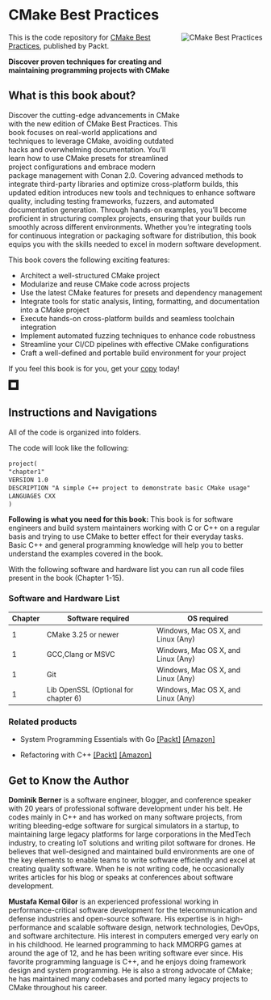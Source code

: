 # CMake Best Practices 

<a href="https://www.packtpub.com/en-us/product/cmake-best-practices-9781835880647?utm_source=github&utm_medium=repository&utm_campaign="><img src="https://content.packt.com/_/image/original/B30947/cover_image_large.jpg" alt="CMake Best Practices" height="256px" align="right"></a>

This is the code repository for [CMake Best Practices](https://www.packtpub.com/en-us/product/cmake-best-practices-9781835880647?utm_source=github&utm_medium=repository&utm_campaign=), published by Packt.

**Discover proven techniques for creating and maintaining programming projects with CMake**

## What is this book about?
Discover the cutting-edge advancements in CMake with the new edition of CMake Best Practices. This book focuses on real-world applications and techniques to leverage CMake, avoiding outdated hacks and overwhelming documentation.
You’ll learn how to use CMake presets for streamlined project configurations and embrace modern package management with Conan 2.0. Covering advanced methods to integrate third-party libraries and optimize cross-platform builds, this updated edition introduces new tools and techniques to enhance software quality, including testing frameworks, fuzzers, and automated documentation generation. Through hands-on examples, you’ll become proficient in structuring complex projects, ensuring that your builds run smoothly across different environments. Whether you’re integrating tools for continuous integration or packaging software for distribution, this book equips you with the skills needed to excel in modern software development.

This book covers the following exciting features:

* Architect a well-structured CMake project
* Modularize and reuse CMake code across projects
* Use the latest CMake features for presets and dependency management
* Integrate tools for static analysis, linting, formatting, and documentation into a CMake project
* Execute hands-on cross-platform builds and seamless toolchain integration
* Implement automated fuzzing techniques to enhance code robustness
* Streamline your CI/CD pipelines with effective CMake configurations
* Craft a well-defined and portable build environment for your project



If you feel this book is for you, get your [copy](https://www.amazon.com/dp/1835880657) today!

<a href="https://www.packtpub.com/?utm_source=github&utm_medium=banner&utm_campaign=GitHubBanner"><img src="https://raw.githubusercontent.com/PacktPublishing/GitHub/master/GitHub.png" 
alt="https://www.packtpub.com/" border="5" /></a>

## Instructions and Navigations
All of the code is organized into folders.

The code will look like the following:
```
project( 
"chapter1" 
VERSION 1.0 
DESCRIPTION "A simple C++ project to demonstrate basic CMake usage" 
LANGUAGES CXX 
)
```

**Following is what you need for this book:**
This book is for software engineers and build system maintainers working with C or C++ on a regular basis and trying to use CMake to better effect for their everyday tasks. Basic C++ and general programming knowledge will help you to better understand the examples covered in the book.

With the following software and hardware list you can run all code files present in the book (Chapter 1-15).
### Software and Hardware List
| Chapter | Software required | OS required |
| -------- | ------------------------------------ | ----------------------------------- |
| 1 | CMake 3.25 or newer | Windows, Mac OS X, and Linux (Any) |
| 1 | GCC,Clang or MSVC | Windows, Mac OS X, and Linux (Any) |
| 1 | Git | Windows, Mac OS X, and Linux (Any) |
| 1 | Lib OpenSSL (Optional for chapter 6) | Windows, Mac OS X, and Linux (Any) |

### Related products
* System Programming Essentials with Go [[Packt]](https://www.packtpub.com/en-us/product/system-programming-essentials-with-go-9781837634132?utm_source=github&utm_medium=repository&utm_campaign=9781839216862) [[Amazon]](https://www.amazon.com/dp/1837634130)

* Refactoring with C++ [[Packt]](https://www.packtpub.com/en-us/product/refactoring-with-c-9781837633777?utm_source=github&utm_medium=repository&utm_campaign=9781803239545) [[Amazon]](https://www.amazon.com/dp/1837633770)


## Get to Know the Author
**Dominik Berner**
is a software engineer, blogger, and conference speaker with 20 years of professional software development under his belt. He codes mainly in C++ and has worked on many software projects, from writing bleeding-edge software for surgical simulators in a startup, to maintaining large legacy platforms for large corporations in the MedTech industry, to creating IoT solutions and writing pilot software for drones. He believes that well-designed and maintained build environments are one of the key elements to enable teams to write software efficiently and excel at creating quality software. When he is not writing code, he occasionally writes articles for his blog or speaks at conferences about software development.

**Mustafa Kemal Gilor**
is an experienced professional working in performance-critical software development for the telecommunication and defense industries and open-source software. His expertise is in high-performance and scalable software design, network technologies, DevOps, and software architecture. His interest in computers emerged very early on in his childhood. He learned programming to hack MMORPG games at around the age of 12, and he has been writing software ever since. His favorite programming language is C++, and he enjoys doing framework design and system programming. He is also a strong advocate of CMake; he has maintained many codebases and ported many legacy projects to CMake throughout his career.
